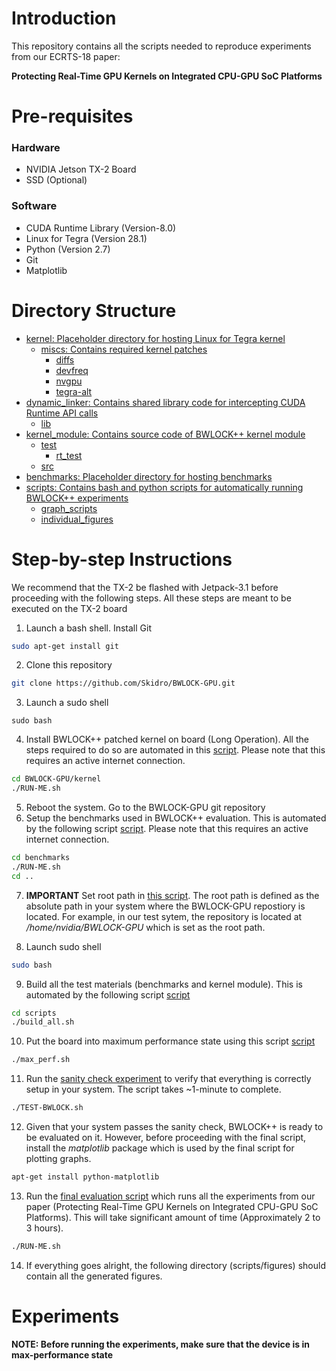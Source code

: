 # Introduction
This repository contains all the scripts needed to reproduce experiments from
our ECRTS-18 paper:

**Protecting Real-Time GPU Kernels on Integrated CPU-GPU SoC Platforms**

# Pre-requisites
### Hardware
+ NVIDIA Jetson TX-2 Board
+ SSD (Optional)

### Software
+ CUDA Runtime Library (Version-8.0)
+ Linux for Tegra (Version 28.1)
+ Python (Version 2.7)
+ Git
+ Matplotlib

# Directory Structure
  * [kernel: Placeholder directory for hosting Linux for Tegra kernel]( ./kernel)
     * [miscs: Contains required kernel patches]( ./kernel/miscs)
       * [diffs]( ./kernel/miscs/diffs)
       * [devfreq]( ./kernel/miscs/diffs/devfreq)
       * [nvgpu]( ./kernel/miscs/diffs/nvgpu)
       * [tegra-alt]( ./kernel/miscs/diffs/tegra-alt)
   * [dynamic_linker: Contains shared library code for intercepting CUDA Runtime API calls]( ./dynamic_linker)
     * [lib]( ./dynamic_linker/lib)
   * [kernel_module: Contains source code of BWLOCK++ kernel module]( ./kernel_module)
     * [test]( ./kernel_module/test)
       * [rt_test]( ./kernel_module/test/rt_test)
     * [src]( ./kernel_module/src)
   * [benchmarks: Placeholder directory for hosting benchmarks]( ./benchmarks)
   * [scripts: Contains bash and python scripts for automatically running BWLOCK++ experiments]( ./scripts)
       * [graph_scripts]( ./scripts/graph_scripts)
       * [individual_figures]( ./scripts/individual_figures)

# Step-by-step Instructions
We recommend that the TX-2 be flashed with Jetpack-3.1 before proceeding with
the following steps. All these steps are meant to be executed on the TX-2 board

1. Launch a bash shell. Install Git
```bash
sudo apt-get install git
```

2. Clone this repository
```bash
git clone https://github.com/Skidro/BWLOCK-GPU.git
```

3. Launch a sudo shell
```
sudo bash
```

4. Install BWLOCK++ patched kernel on board (Long Operation). All the steps required to do so are automated in this [script]( ./kernel/RUN-ME.sh). Please note that this requires an active internet connection.
```bash
cd BWLOCK-GPU/kernel
./RUN-ME.sh
```

5. Reboot the system. Go to the BWLOCK-GPU git repository
6. Setup the benchmarks used in BWLOCK++ evaluation. This is automated by the following script [script]( ./benchmarks/RUN-ME.sh). Please note that this requires an active internet connection.
```bash
cd benchmarks
./RUN-ME.sh
cd ..
```

7. **IMPORTANT** Set root path in [this script]( ./scripts/functions.sh). The root path is defined as the absolute path in your system where the BWLOCK-GPU repostiory is located. For example, in our test sytem, the repository is located at */home/nvidia/BWLOCK-GPU* which is set as the root path.

8. Launch sudo shell
```bash
sudo bash
```

9. Build all the test materials (benchmarks and kernel module). This is automated by the following script [script]( ./scripts/build_all.sh)
```bash
cd scripts
./build_all.sh
```

10. Put the board into maximum performance state using this script [script]( ./scripts/max_perf.sh)
```bash
./max_perf.sh
```

11. Run the [sanity check experiment]( ./scripts/TEST-BWLOCK.sh) to verify that everything is correctly setup in your system. The script takes ~1-minute to complete.
```bash
./TEST-BWLOCK.sh
```

12. Given that your system passes the sanity check, BWLOCK++ is ready to be evaluated on it. However, before proceeding with the final script, install the *matplotlib* package which is used by the final script for plotting graphs.
```bash
apt-get install python-matplotlib
```

13. Run the [final evaluation script]( ./scripts/RUN-ME.sh) which runs all the experiments from our paper (Protecting Real-Time GPU Kernels on Integrated CPU-GPU SoC Platforms). This will take significant amount of time (Approximately 2 to 3 hours).
```bash
./RUN-ME.sh
```

14. If everything goes alright, the following directory (scripts/figures) should contain all the generated figures.

# Experiments
**NOTE: Before running the experiments, make sure that the device is in max-performance state**
